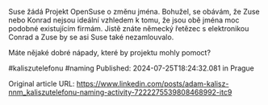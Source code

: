 Suse žádá Projekt OpenSuse o změnu jména. Bohužel, se obávám, že Zuse nebo Konrad nejsou ideální vzhledem k tomu, že jsou obě jména moc podobné existujícím firmám. Jistě znáte německý řetězec s elektronikou Conrad a Zuse by se asi Suse také nezamlouvalo.

Máte nějaké dobré nápady, které by projektu mohly pomoct?

#kaliszutelefonu #naming
Published: 2024-07-25T18:24:32.081 in Prague

Original article URL: https://www.linkedin.com/posts/adam-kalisz-nnm_kaliszutelefonu-naming-activity-7222275539808468992-itc9

[](./media/suse-chameleon.jpeg)